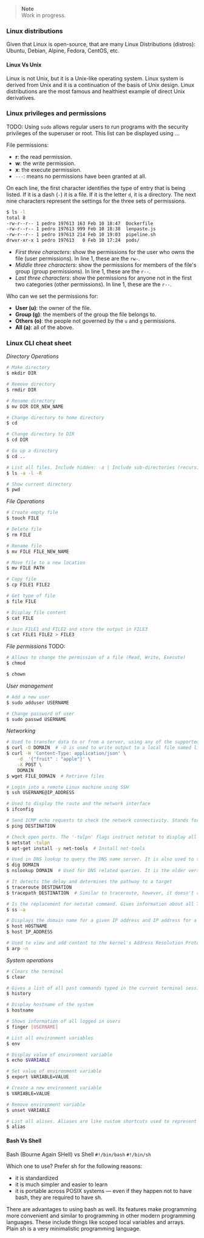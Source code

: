 > **Note**  
> Work in progress.

### Linux distributions

Given that Linux is open-source, that are many Linux Distributions (distros):
Ubuntu, Debian, Alpine, Fedora, CentOS, etc.

#### Linux Vs Unix
Linux is not Unix, but it is a Unix-like operating system. Linux system is derived from Unix and it is a continuation of the basis of Unix design. Linux distributions are the most famous and healthiest example of direct Unix derivatives.

### Linux privileges and permissions
TODO:
Using `sudo` allows regular users to run programs with the security privileges of the superuser or root. This list can be displayed using ...

File permissions:
- **r**: the read permission.
- **w**: the write permission.
- **x**: the execute permission.
- ``---``: means no permissions have been granted at all.

On each line, the first character identifies the type of entry that is being listed. If it is a dash (`-`) it is a file. If it is the letter `d`, it is a directory. The next nine characters represent the settings for the three sets of permissions.
```sh
$ ls -l
total 8
-rw-r--r-- 1 pedro 197613 163 Feb 10 18:47  Dockerfile
-rw-r--r-- 1 pedro 197613 999 Feb 10 18:38  lenpaste.js
-rw-r--r-- 1 pedro 197613 214 Feb 10 19:03  pipeline.sh
drwxr-xr-x 1 pedro 197613   0 Feb 10 17:24  pods/
```
- _First three characters_: show the permissions for the user who owns the file (user permissions). In line 1, these are the `rw-`.
- _Middle three characters_: show the permissions for members of the file's group (group permissions). In line 1, these are the `r--`.
- _Last three characters_: show the permissions for anyone not in the first two categories (other permissions). In line 1, these are the `r--`.

Who can we set the permissions for:
- **User (u)**: the owner of the file.
- **Group (g)**: the members of the group the file belongs to.
- **Others (o)**: the people not governed by the `u` and `g` permissions.
- **All (a)**: all of the above.

### Linux CLI cheat sheet
_Directory Operations_
```sh
# Make directory
$ mkdir DIR

# Remove directory
$ rmdir DIR

# Rename directory
$ mv DIR DIR_NEW_NAME

# Change directory to home directory
$ cd 

# Change directory to DIR
$ cd DIR

# Go up a directory
$ cd ..

# List all files. Include hidden: -a | Include sub-directories (recursively): -R | Include permission details: -l
$ ls -a -l -R

# Show current directory
$ pwd
```
_File Operations_
```sh
# Create empty file
$ touch FILE

# Delete file
$ rm FILE

# Rename file
$ mv FILE FILE_NEW_NAME

# Move file to a new location
$ mv FILE PATH

# Copy file
$ cp FILE1 FILE2

# Get type of file
$ file FILE

# Display file content
$ cat FILE

# Join FILE1 and FILE2 and store the output in FILE3
$ cat FILE1 FILE2 > FILE3
```
_File permissions_ TODO:
```sh
# Allows to change the permission of a file (Read, Write, Execute)
$ chmod

$ chown
```
_User management_
```sh
# Add a new user
$ sudo adduser USERNAME

# Change password of user
$ sudo passwd USERNAME
```
_Networking_
```sh
# Used to transfer data to or from a server, using any of the supported protocols 
$ curl -O DOMAIN  # -O is used to write output to a local file named like the remote file
$ curl -H 'Content-Type: application/json' \
    -d  '{"fruit" : "apple"}' \
    -X POST \
    DOMAIN
$ wget FILE_DOMAIN  # Retrieve files

# Login into a remote Linux machine using SSH
$ ssh USERNAME@IP_ADDRESS

# Used to display the route and the network interface
$ ifconfig

# Send ICMP echo requests to check the network connectivity. Stands for Packet INternet Groper
$ ping DESTINATION

# Check open ports. The '-tulpn' flags instruct netstat to display all the listening ports (0:::port)
$ netstat -tulpn
$ apt-get install -y net-tools  # Install net-tools

# Used in DNS lookup to query the DNS name server. It is also used to troubleshoot DNS related issues. Stands for Domain Information Groper
$ dig DOMAIN
$ nslookup DOMAIN  # Used for DNS related queries. It is the older version of dig

# It detects the delay and determines the pathway to a target 
$ traceroute DESTINATION
$ tracepath DESTINATION  # Similar to traceroute, however, it doesn't require root privileges

# Is the replacement for netstat command. Gives information about all TCP (-t), UDP (-u), and UNIX (-x) socket connections
$ ss -a

# Displays the domain name for a given IP address and IP address for a given hostname
$ host HOSTNAME
$ host IP_ADDRESS

# Used to view and add content to the kernel's Address Resolution Protocol (ARP) table
$ arp -n
```
_System operations_
```sh
# Clears the terminal
$ clear

# Gives a list of all past commands typed in the current terminal session
$ history

# Display hostname of the system
$ hostname

# Shows information of all logged in users
$ finger [USERNAME]

# List all environment variables
$ env

# Display value of environment variable
$ echo $VARIABLE

# Set value of environment variable
$ export VARIABLE=VALUE

# Create a new environment variable
$ VARIABLE=VALUE

# Remove environment variable
$ unset VARIABLE

# List all alises. Aliases are like custom shortcuts used to represent a command
$ alias
```

#### Bash Vs Shell
Bash (Bourne Again SHell) vs Shell
`#!/bin/bash`
`#!/bin/sh`

Which one to use?
Prefer sh for the following reasons:

- it is standardized
- it is much simpler and easier to learn
- it is portable across POSIX systems — even if they happen not to have bash, they are required to have sh.

There are advantages to using bash as well. Its features make programming more convenient and similar to programming in other modern programming languages. These include things like scoped local variables and arrays. Plain sh is a very minimalistic programming language.